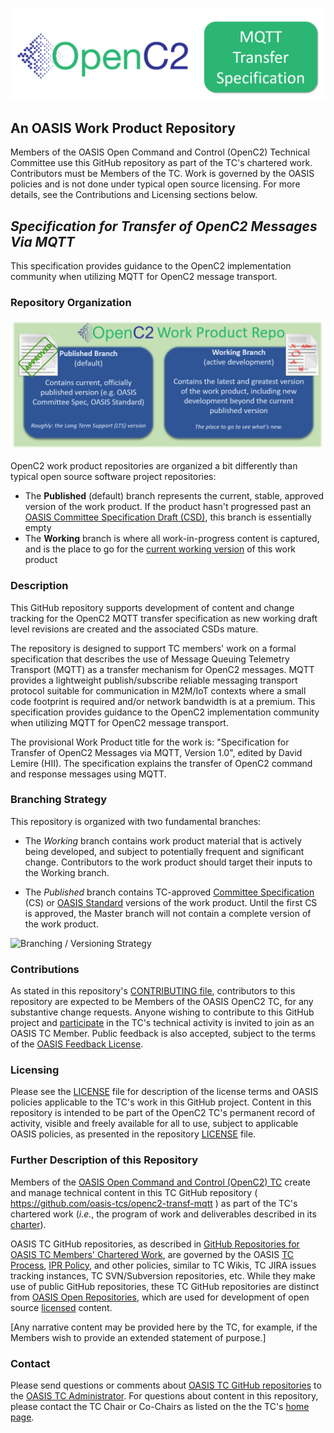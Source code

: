 ![OpenC2](images/mqtt-logo-header.png)
<h2>An OASIS Work Product Repository</h2>

Members of the OASIS Open Command and Control (OpenC2) Technical Committee use this GitHub repository as part of the TC's chartered work. Contributors must be Members of the TC. Work is governed by the OASIS policies and is not done under typical open source licensing. For more details, see the Contributions and Licensing sections below. 

## _Specification for Transfer of OpenC2 Messages Via MQTT_

This specification provides guidance to the OpenC2 implementation community when utilizing MQTT for OpenC2 message transport.

### Repository Organization

![branches](images/repo-branches.png)

OpenC2 work product repositories are organized a bit differently than typical open source software project repositories:

* The **Published** (default) branch represents the current, stable, approved version of the work product. If the product hasn't progressed past an [OASIS Committee Specification Draft (CSD)](https://www.oasis-open.org/policies-guidelines/tc-process-2017-05-26/#committeeDraft), this branch is essentially empty
* The **Working** branch is where all work-in-progress content is captured, and is the place to go for the [current working version](https://github.com/oasis-tcs/openc2-transf-mqtt/blob/working/transf-mqtt-v1.0.md) of this work product

<h3>Description</h3>

<p>This GitHub repository supports development of content and change tracking for the OpenC2 MQTT transfer specification as new working draft level revisions are created and the associated CSDs mature. 

The repository is designed to support TC members' work on a formal specification that describes the use of Message Queuing Telemetry Transport (MQTT) as a transfer mechanism for OpenC2 messages. MQTT provides a lightweight publish/subscribe reliable messaging transport protocol suitable for communication in M2M/IoT contexts where a small code footprint is required and/or network bandwidth is at a premium.  This specification provides guidance to the OpenC2 implementation community when utilizing MQTT for OpenC2 message transport.

The provisional Work Product title for the work is: "Specification for Transfer of OpenC2 Messages via MQTT, Version 1.0", edited by David Lemire (HII). The specification explains the transfer of OpenC2 command and response messages using MQTT.
</div>

### Branching Strategy

This repository is organized with two fundamental branches:

 * The *_Working_* branch contains work product 
 material that is actively being developed, and 
 subject to potentially frequent and significant 
 change. Contributors to the work product should 
 target their inputs to the Working branch.


 * The *_Published_* branch contains TC-approved 
[Committee Specification](https://www.oasis-open.org/policies-guidelines/oasis-defined-terms-2018-05-22#dCommitteeSpec) (CS) or [OASIS Standard](https://www.oasis-open.org/policies-guidelines/oasis-defined-terms-2018-05-22#dOASISstandard) 
versions of the work product. Until the first CS 
is approved, the Master branch will not contain 
a complete version of the work product.

![Branching /  Versioning Strategy](https://github.com/oasis-tcs/openc2-tc-ops/blob/main/images/versioning-concept.png)

<div>
<h3>Contributions</h3>
<p>As stated in this repository's <a href="https://github.com/oasis-tcs/openc2-transf-mqtt/blob/master/CONTRIBUTING.md">CONTRIBUTING file</a>, contributors to this repository are expected to be Members of the OASIS OpenC2 TC, for any substantive change requests.  Anyone wishing to contribute to this GitHub project and <a href="https://www.oasis-open.org/join/participation-instructions">participate</a> in the TC's technical activity is invited to join as an OASIS TC Member.  Public feedback is also accepted, subject to the terms of the <a href="https://www.oasis-open.org/policies-guidelines/ipr#appendixa">OASIS Feedback License</a>.</p>
</div>



<div>
<h3>Licensing</h3>
<p>Please see the <a href="https://github.com/oasis-tcs/openc2-transf-mqtt/blob/master/LICENSE.md">LICENSE</a> file for description of the license terms and OASIS policies applicable to the TC's work in this GitHub project. Content in this repository is intended to be part of the OpenC2 TC's permanent record of activity, visible and freely available for all to use, subject to applicable OASIS policies, as presented in the repository <a href="https://github.com/oasis-tcs/openc2-transf-mqtt/blob/master/LICENSE.md">LICENSE</a> file.</p>
</div>

<div>
<h3>Further Description of this Repository</h3>

<p>Members of the <a href="https://www.oasis-open.org/committees/openc2/">OASIS Open Command and Control (OpenC2) TC</a> create and manage technical content in this TC GitHub repository ( <a href="https://github.com/oasis-tcs/openc2-transf-mqtt">https://github.com/oasis-tcs/openc2-transf-mqtt</a> ) as part of the TC's chartered work (<i>i.e.</i>, the program of work and deliverables described in its <a href="https://www.oasis-open.org/committees/openc2/charter.php">charter</a>).</p>

<p>OASIS TC GitHub repositories, as described in <a href="https://www.oasis-open.org/resources/tcadmin/github-repositories-for-oasis-tc-members-chartered-work">GitHub Repositories for OASIS TC Members' Chartered Work</a>, are governed by the OASIS <a href="https://www.oasis-open.org/policies-guidelines/tc-process">TC Process</a>, <a href="https://www.oasis-open.org/policies-guidelines/ipr">IPR Policy</a>, and other policies, similar to TC Wikis, TC JIRA issues tracking instances, TC SVN/Subversion repositories, etc.  While they make use of public GitHub repositories, these TC GitHub repositories are distinct from <a href="https://www.oasis-open.org/resources/open-repositories">OASIS Open Repositories</a>, which are used for development of open source <a href="https://www.oasis-open.org/resources/open-repositories/licenses">licensed</a> content.</p>
</div>


<p>[Any narrative content may be provided here by the TC, for example, if the Members wish to provide an extended statement of purpose.]</p>
</div>

<div>

<h3>Contact</h3>
<p>Please send questions or comments about <a href="https://www.oasis-open.org/resources/tcadmin/github-repositories-for-oasis-tc-members-chartered-work">OASIS TC GitHub repositories</a> to the <a href="mailto:tc-admin@oasis-open.org">OASIS TC Administrator</a>.  For questions about content in this repository, please contact the TC Chair or Co-Chairs as listed on the the <tc short name> TC's <a href="https://www.oasis-open.org/committees/<tc abbrev>/">home page</a>.</p>
</div>
